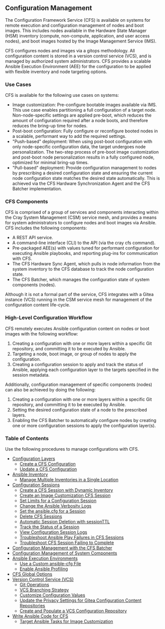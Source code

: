 ## Configuration Management

The Configuration Framework Service \(CFS\) is available on  systems for remote execution and configuration management of nodes and boot images. This includes nodes available in the Hardware State Manager \(HSM\) inventory \(compute, non-compute, application, and user access nodes\), and boot images hosted by the Image Management Service \(IMS\).

CFS configures nodes and images via a gitops methodology. All configuration content is stored in a version control service \(VCS\), and is managed by authorized system administrators. CFS provides a scalable Ansible Execution Environment \(AEE\) for the configuration to be applied with flexible inventory and node targeting options.

### Use Cases

CFS is available for the following use cases on systems:

-   Image customization: Pre-configure bootable images available via IMS. This use case enables partitioning a full configuration of a target node. Non-node-specific settings are applied pre-boot, which reduces the amount of configuration required after a node boots, and therefore reduces the bring-up time for nodes.
-   Post-boot configuration: Fully configure or reconfigure booted nodes in a scalable, performant way to add the required settings.
-   "Push-based" deployment: When using post-boot configuration with only node-specific configuration data, the target undergoes node personalization. The two-step process of pre-boot image customization and post-boot node personalization results in a fully configured node, optimized for minimal bring-up times.
-   "Pull-based" deployment: Provide configuration management to nodes by prescribing a desired configuration state and ensuring the current node configuration state matches the desired state automatically. This is achieved via the CFS Hardware Synchronization Agent and the CFS Batcher implementation.

### CFS Components

CFS is comprised of a group of services and components interacting within the Cray System Management \(CSM\) service mesh, and provides a means for system administrators to configure nodes and boot images via Ansible. CFS includes the following components:

-   A REST API service.
-   A command-line interface \(CLI\) to the API \(via the cray cfs command\).
-   Pre-packaged AEE\(s\) with values tuned for performant configuration for executing Ansible playbooks, and reporting plug-ins for communication with CFS.
-   The CFS Hardware Sync Agent, which pulls in node information from the system inventory to the CFS database to track the node configuration state.
-   The CFS Batcher, which manages the configuration state of system components \(nodes\).

Although it is not a formal part of the service, CFS integrates with a Gitea instance \(VCS\) running in the CSM service mesh for management of the configuration content life-cycle.

### High-Level Configuration Workflow

CFS remotely executes Ansible configuration content on nodes or boot images with the following workflow:

1.  Creating a configuration with one or more layers within a specific Git repository, and committing it to be executed by Ansible.
2.  Targeting a node, boot image, or group of nodes to apply the configuration.
3.  Creating a configuration session to apply and track the status of Ansible, applying each configuration layer to the targets specified in the session metadata.

Additionally, configuration management of specific components \(nodes\) can also be achieved by doing the following:

1.  Creating a configuration with one or more layers within a specific Git repository, and committing it to be executed by Ansible.
2.  Setting the desired configuration state of a node to the prescribed layers.
3.  Enabling the CFS Batcher to automatically configure nodes by creating one or more configuration sessions to apply the configuration layer\(s\).

### Table of Contents

Use the following procedures to manage configurations with CFS.

-   [Configuration Layers](Configuration_Layers.md)
    -   [Create a CFS Configuration](Create_a_CFS_Configuration.md)
    -   [Update a CFS Configuration](Update_a_CFS_Configuration.md)
-   [Ansible Inventory](Ansible_Inventory.md)
    -   [Manage Multiple Inventories in a Single Location](Manage_Multiple_Inventories_in_a_Single_Location.md)
-   [Configuration Sessions](Configuration_Sessions.md)
    -   [Create a CFS Session with Dynamic Inventory](Create_a_CFS_Session_with_Dynamic_Inventory.md)
    -   [Create an Image Customization CFS Session](Create_an_Image_Customization_CFS_Session.md)
    -   [Set Limits for a Configuration Session](Set_Limits_for_a_Configuration_Session.md)
    -   [Change the Ansible Verbosity Logs](Change_the_Ansible_Verbosity_Logs.md)
    -   [Set the ansible.cfg for a Session](Set_the_ansible-cfg_for_a_Session.md)
    -   [Delete CFS Sessions](Delete_CFS_Sessions.md)
    -   [Automatic Session Deletion with sessionTTL](Automaitc_Session_Deletion_with_sessionTTL.md)
    -   [Track the Status of a Session](Track_the_Status_of_a_Session.md)
    -   [View Configuration Session Logs](View_Configuration_Session_Logs.md)
    -   [Troubleshoot Ansible Play Failures in CFS Sessions](Troubleshoot_Ansible_Play_Failures_in_CFS_Sessions.md)
    -   [Troubleshoot CFS Session Failing to Complete](Troubleshoot_CFS_Session_Failing_to_Complete.md)
-   [Configuration Management with the CFS Batcher](Configuration_Management_with_the_CFS_Batcher.md)
-   [Configuration Management of System Components](Configuration_Management_of_System_Components.md)
-   [Ansible Execution Environments](Ansible_Execution_Environments.md)
    -   [Use a Custom ansible-cfg File](Use_a_Custom_ansible-cfg_File.md)
    -   [Enable Ansible Profiling](Enable_Ansible_Profiling.md)
-   [CFS Global Options](CFS_Global_Options.md)
-   [Version Control Service \(VCS\)](Version_Control_Service_VCS.md)
    -   [Git Operations](Git_Operations.md)
    -   [VCS Branching Strategy](VCS_Branching_Strategy.md)
    -   [Customize Configuration Values](Customize_Configuration_Values.md)
    -   [Update the Privacy Settings for Gitea Configuration Content Repositories](Update_the_Privacy_Settings_for_Gitea_Configuration_Content_Repositories.md)
    -   [Create and Populate a VCS Configuration Repository](Create_and_Populate_a_VCS_Configuration_Repository.md)
-   [Write Ansible Code for CFS](Write_Ansible_Code_for_CFS.md)
    -   [Target Ansible Tasks for Image Customization](Target_Ansible_Tasks_for_Image_Customization.md)


